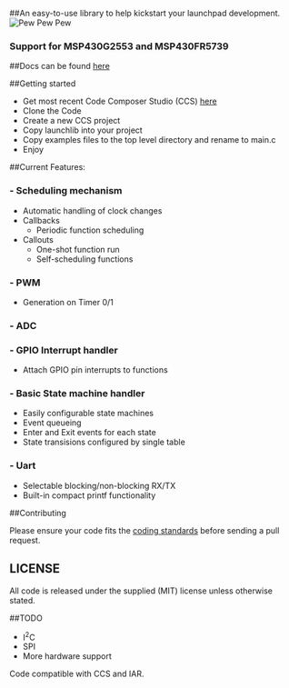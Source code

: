 ##An easy-to-use library to help kickstart your launchpad development.
![Pew Pew Pew](http://jotux.github.com/LaunchLib/logo.png)

### Support for MSP430G2553 and MSP430FR5739

##Docs can be found [here](http://jotux.github.com/LaunchLib/docs/html/index.html)

##Getting started

 - Get most recent Code Composer Studio (CCS) [here](http://processors.wiki.ti.com/index.php/Download_CCS)
 - Clone the Code
 - Create a new CCS project
 - Copy launchlib into your project
 - Copy examples files to the top level directory and rename to main.c
 - Enjoy

##Current Features:
### - Scheduling mechanism
  - Automatic handling of clock changes
  - Callbacks
     - Periodic function scheduling
  - Callouts
     - One-shot function run
     - Self-scheduling functions

### - PWM
  - Generation on Timer 0/1

### - ADC

### - GPIO Interrupt handler
  - Attach GPIO pin interrupts to functions

### - Basic State machine handler
  - Easily configurable state machines
  - Event queueing
  - Enter and Exit events for each state
  - State transisions configured by single table

### - Uart
   - Selectable blocking/non-blocking RX/TX
   - Built-in compact printf functionality

##Contributing

Please ensure your code fits the [coding standards](https://github.com/jotux/C_standards) before sending a pull request.


## LICENSE

All code is released under the supplied (MIT) license unless otherwise stated.

##TODO
 - I<sup>2</sup>C
 - SPI
 - More hardware support

Code compatible with CCS and IAR.
